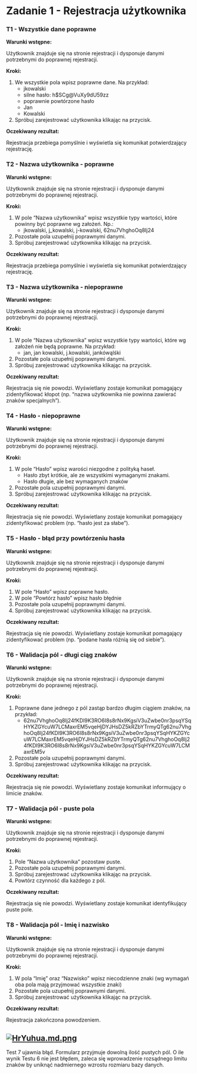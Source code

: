 # Zadanie 1 - Rejestracja użytkownika

### T1 - Wszystkie dane poprawne

**Warunki wstępne:**

Użytkownik znajduje się na stronie rejestracji i dysponuje danymi potrzebnymi do poprawnej rejestracji.

**Kroki:**

1. We wszystkie pola wpisz poprawne dane. Na przykład:
   - jkowalski
   - silne hasło: h$SCg@VuXy9dU59zz
   - poprawnie powtórzone hasło
   - Jan
   - Kowalski
2. Spróbuj zarejestrować użytkownika klikając na przycisk.

**Oczekiwany rezultat:**

Rejestracja przebiega pomyślnie i wyświetla się komunikat potwierdzający rejestrację.

### T2 - Nazwa użytkownika - poprawne

**Warunki wstępne:**

Użytkownik znajduje się na stronie rejestracji i dysponuje danymi potrzebnymi do poprawnej rejestracji.

**Kroki:**

1. W pole “Nazwa użytkownika” wpisz wszystkie typy wartości, które powinny być poprawne wg założeń. Np.:
   - jkowalski, j_kowalski, j-kowalski, 62nu7VhghoOq8Ij24
2. Pozostałe pola uzupełnij poprawnymi danymi.
3. Spróbuj zarejestrować użytkownika klikając na przycisk.

**Oczekiwany rezultat:**

Rejestracja przebiega pomyślnie i wyświetla się komunikat potwierdzający rejestrację.

### T3 - Nazwa użytkownika - niepoprawne

**Warunki wstępne:**

Użytkownik znajduje się na stronie rejestracji i dysponuje danymi potrzebnymi do poprawnej rejestracji.

**Kroki:**

1. W pole “Nazwa użytkownika” wpisz wszystkie typy wartości, które wg założeń nie będą poprawne. Na przykład:
   - jan, jan kowalski, j.kowalski, jankówąlśki
2. Pozostałe pola uzupełnij poprawnymi danymi.
3. Spróbuj zarejestrować użytkownika klikając na przycisk.

**Oczekiwany rezultat:**

Rejestracja się nie powodzi. Wyświetlany zostaje komunikat pomagający zidentyfikować kłopot (np. “nazwa użytkownika nie powinna zawierać znaków specjalnych”).

### T4 - Hasło - niepoprawne

**Warunki wstępne:**

Użytkownik znajduje się na stronie rejestracji i dysponuje danymi potrzebnymi do poprawnej rejestracji.

**Kroki:**

1. W pole “Hasło” wpisz warości niezgodne z polityką haseł.
   - Hasło zbyt krótkie, ale ze wszystkimi wymaganymi znakami.
   - Hasło długie, ale bez wymaganych znaków
2. Pozostałe pola uzupełnij poprawnymi danymi.
3. Spróbuj zarejestrować użytkownika klikając na przycisk.

**Oczekiwany rezultat:**

Rejestracja się nie powodzi. Wyświetlany zostaje komunikat pomagający zidentyfikować problem (np. “hasło jest za słabe”).

### T5 - Hasło - błąd przy powtórzeniu hasła

**Warunki wstępne:**

Użytkownik znajduje się na stronie rejestracji i dysponuje danymi potrzebnymi do poprawnej rejestracji.

**Kroki:**

1. W pole “Hasło” wpisz poprawne hasło.
2. W pole “Powtórz hasło” wpisz hasło błędnie
3. Pozostałe pola uzupełnij poprawnymi danymi.
4. Spróbuj zarejestrować użytkownika klikając na przycisk.

**Oczekiwany rezultat:**

Rejestracja się nie powodzi. Wyświetlany zostaje komunikat pomagający zidentyfikować problem (np. “podane hasła różnią się od siebie”).

### T6 - Walidacja pól - długi ciąg znaków

**Warunki wstępne:**

Użytkownik znajduje się na stronie rejestracji i dysponuje danymi potrzebnymi do poprawnej rejestracji.

**Kroki:**

1. Poprawne dane jednego z pól zastąp bardzo długim ciągiem znaków, na przykład: 
   - 62nu7VhghoOq8Ij24fKDl9K3RO6I8s8rNx9KgsiV3uZwbe0nr3psqYSqHYKZGYcuW7LCMaxrEM5vqeHjDYJHsDZ5kRZbYTrmyQTg62nu7VhghoOq8Ij24fKDl9K3RO6I8s8rNx9KgsiV3uZwbe0nr3psqYSqHYKZGYcuW7LCMaxrEM5vqeHjDYJHsDZ5kRZbYTrmyQTg62nu7VhghoOq8Ij24fKDl9K3RO6I8s8rNx9KgsiV3uZwbe0nr3psqYSqHYKZGYcuW7LCMaxrEM5v
2. Pozostałe pola uzupełnij poprawnymi danymi.
3. Spróbuj zarejestrować użytkownika klikając na przycisk.

**Oczekiwany rezultat:**

Rejestracja się nie powodzi. Wyświetlany zostaje komunikat informujący o limicie znaków.

### T7 - Walidacja pól - puste pola

**Warunki wstępne:**

Użytkownik znajduje się na stronie rejestracji i dysponuje danymi potrzebnymi do poprawnej rejestracji.

**Kroki:**

1. Pole “Nazwa użytkownika” pozostaw puste.
2. Pozostałe pola uzupełnij poprawnymi danymi.
3. Spróbuj zarejestrować użytkownika klikając na przycisk.
4. Powtórz czynność dla każdego z pól.

**Oczekiwany rezultat:**

Rejestracja się nie powodzi. Wyświetlany zostaje komunikat identyfikujący puste pole.

### T8 - Walidacja pól - Imię i nazwisko

**Warunki wstępne:**

Użytkownik znajduje się na stronie rejestracji i dysponuje danymi potrzebnymi do poprawnej rejestracji.

**Kroki:**

1. W pola “Imię” oraz “Nazwisko” wpisz niecodzienne znaki (wg wymagań oba pola mają przyjmować wszystkie znaki)
2. Pozostałe pola uzupełnij poprawnymi danymi.
3. Spróbuj zarejestrować użytkownika klikając na przycisk.

**Oczekiwany rezultat:**

Rejestracja zakończona powodzeniem.


[![HrYuhua.md.png](https://iili.io/HrYuhua.md.png)](https://freeimage.host/i/HrYuhua)
---

Test 7 ujawnia błąd. Formularz przyjmuje dowolną ilość pustych pól.
O ile wynik Testu 6 nie jest błędem, zaleca się wprowadzenie rozsądnego limitu znaków by uniknąć nadmiernego wzrostu rozmiaru bazy danych.
